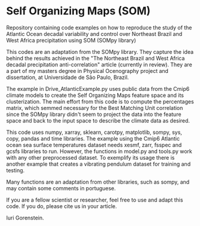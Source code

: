 # Self Organizing Maps (SOM)
Repository containing code examples on how to reproduce the study of the Atlantic Ocean decadal variability and control over Northeast Brazil and West Africa precipitation using SOM (SOMpy library)

This codes are an adaptation from the SOMpy library. They capture the idea behind the results achieved in the "The Northeast Brazil and West Africa decadal precipitation anti-correlation" article (currently in review). They are a part of my masters degree in Physical Ocenography project and dissertation, at Universidade de  São Paulo, Brazil.

The example in Drive_AtlanticExample.py uses public data from the Cmip6 climate models to create the Self Organizing Maps feature space and its clusterization.
The main effort from this code is to compute the percentages matrix, which semmed necessary for the Best Matching Unit correlation since the SOMpy library didn't seem to project the data into the feature space and back to the input space to describe the climate data as desired.

This code uses numpy, xarray, sklearn, carotpy, matplotlib, sompy, sys, copy, pandas and time libraries.
The example using the Cmip6 Atlantic ocean sea surface temperatures dataset needs xesmf, zarr, fsspec and gcsfs libraries to run. However, the functions in model.py and tools.py work with any other preprocessed dataset. To exemplify its usage there is another example that creates a vibrating pendulum dataset for training and testing.

Many functions are an adaptation from other libraries, such as sompy, and may contain some comments in portuguese.

If you are a fellow scientist or researcher, feel free to use and adapt this code. If you do, please cite us in your article.

 Iuri Gorenstein.
